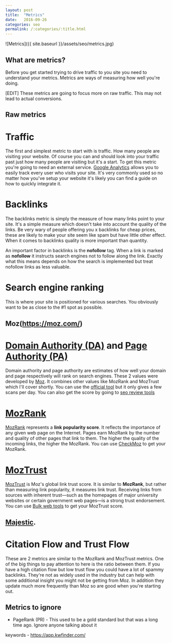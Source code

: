 ```yaml
---
layout: post
title:  "Metrics"
date:   2016-09-26
categories: seo
permalink: /:categories/:title.html
---
```


![Metrics]({{ site.baseurl }}/assets/seo/metrics.jpg)

What are metrics?
-----

Before you get started trying to drive traffic to you site you need to understand your metrics. Metrics are ways of measuring how well you're doing. 

[EDIT] These metrics are going to focus more on raw traffic. This may not lead to actual conversions.


Raw metrics
-------


Traffic
====

The first and simplest metric to start with is traffic. How many people are visiting your website. Of course you can and should look into your traffic past just how many people are visiting but it's a start. To get this metric you're going to need an external service. [Google Analytics](http://analytics.google.com) allows you to easily track every user who visits your site. It's very commonly used so no matter how you've setup your website it's likely you can find a guide on how to quickly integrate it.

Backlinks
====

The backlinks metric is simply the measure of how many links point to your site. It's a simple measure which doesn't take into account the quality of the links. Be very wary of people offering you x backlinks for cheap prices, these are likely to make your site seem like spam but have little other effect. When it comes to backlinks quality is more important than quantity.

An important factor in backlinks is the <b>nofollow</b> tag. When a link is marked as <b>nofollow</b> it instructs search engines not to follow along the link. Exactly what this means depends on how the search is implemented but treat nofollow links as less valuable.


Search engine ranking
====

This is where your site is positioned for various searches. You obviously want to be as close to the #1 spot as possible. 


Moz(https://moz.com/)
---


[Domain Authority (DA)](https://moz.com/learn/seo/domain-authority) and [Page Authority (PA)](https://moz.com/learn/seo/page-authority)
===

Domain authority and page authority are estimates of how well your domain and page respectively will rank on search engines. These 2 values were developed by [Moz](https://moz.com/). It combines other values like MozRank and MozTrust which I'll cover shortly. You can use the [official tool](https://moz.com/researchtools/ose/) but it only gives a few scans per day. You can also get the score by going to [seo review tools](http://www.seoreviewtools.com/website-authority-checker/)


[MozRank](https://moz.com/learn/seo/mozrank)
===

[MozRank](https://moz.com/learn/seo/mozrank) represents a <b>link popularity score</b>. It reflects the importance of any given web page on the Internet. Pages earn MozRank by the number and quality of other pages that link to them. The higher the quality of the incoming links, the higher the MozRank. You can use [CheckMoz](http://www.checkmoz.com/) to get your MozRank.


[MozTrust](https://moz.com/learn/seo/moztrust)
===

[MozTrust](https://moz.com/learn/seo/moztrust) is Moz's global link trust score. It is similar to <b>MozRank</b>, but rather than measuring link popularity, it measures link trust. Receiving links from sources with inherent trust—such as the homepages of major university websites or certain government web pages—is a strong trust endorsement. You can use [Bulk web tools](http://www.bulkwebtools.com/moztrust-checker) to get your MozTrust score.

[Majestic](https://majestic.com).
---

Citation Flow and Trust Flow
===

These are 2 metrics are similar to the MozRank and MozTrust metrics. One of the big things to pay attention to here is the ratio between them. If you have a high citation flow but low trust flow you could have a lot of spammy backlinks. They're not as widely used in the industry but can help with some additional insight you might not be getting from Moz. In addition they update much more frequently than Moz so are good when you're starting out.


Metrics to ignore
---

* PageRank (PR) - This used to be a gold standard but that was a long time ago. Ignore anyone talking about it 



keywords - https://app.kwfinder.com/